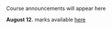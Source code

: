 Course announcements will appear here

**August 12.**  marks available [here](yorku.ca/rfm/psyc6273)
